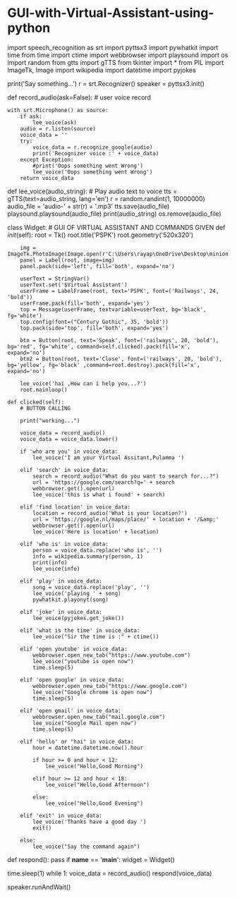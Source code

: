 # GUI-with-Virtual-Assistant-using-python

import speech_recognition as srt
import pyttsx3
import pywhatkit
import time
from time import ctime
import webbrowser
import playsound
import os
import random
from gtts import gTTS
from tkinter import *
from PIL import ImageTk, Image
import wikipedia
import datetime
import pyjokes

print('Say something...')
r = srt.Recognizer()
speaker = pyttsx3.init()


def record_audio(ask=False):
    # user voice record

    with srt.Microphone() as source:
        if ask:
            lee_voice(ask)
        audio = r.listen(source)
        voice_data = ''
        try:
            voice_data = r.recognize_google(audio)
            print('Recognizer voice :' + voice_data)
        except Exception:
            #print('Oops something went Wrong')
            lee_voice('Oops something went Wrong')
        return voice_data


def lee_voice(audio_string):
    # Play audio text to voice
    tts = gTTS(text=audio_string, lang='en')
    r = random.randint(1, 10000000)
    audio_file = 'audio-' + str(r) + '.mp3'
    tts.save(audio_file)
    playsound.playsound(audio_file)
    print(audio_string)
    os.remove(audio_file)


class Widget:
    # GUI OF VIRTUAL ASSISTANT AND COMMANDS GIVEN
    def _init_(self):
        root = Tk()
        root.title('PSPK')
        root.geometry('520x320')

        img = ImageTk.PhotoImage(Image.open(r'C:\Users\rayap\OneDrive\Desktop\minion.jpg'))
        panel = Label(root, image=img)
        panel.pack(side='left', fill='both', expand='no')

        userText = StringVar()
        userText.set('$Virtual Assistant')
        userFrame = LabelFrame(root, text='PSPK', font=('Railways', 24, 'bold'))
        userFrame.pack(fill='both', expand='yes')
        top = Message(userFrame, textvariable=userText, bg='black', fg='white')
        top.config(font=("Century Gothic", 35, 'bold'))
        top.pack(side='top', fill='both', expand='yes')

        btn = Button(root, text='Speak', font=('railways', 20, 'bold'), bg='red', fg='white', command=self.clicked).pack(fill='x', expand='no')
        btn2 = Button(root, text='Close', font=('railways', 20, 'bold'), bg='yellow', fg='black' ,command=root.destroy).pack(fill='x', expand='no')

        lee_voice('hai ,How can i help you...?')
        root.mainloop()

    def clicked(self):
        # BUTTON CALLING

        print("working...")

        voice_data = record_audio()
        voice_data = voice_data.lower()

        if 'who are you' in voice_data:
            lee_voice('I am your Virtual Assitant,Pulamma ')

        elif 'search' in voice_data:
            search = record_audio("What do you want to search for...?")
            url = 'https://google.com/search?q=' + search
            webbrowser.get().open(url)
            lee_voice('this is what i found' + search)

        elif 'find location' in voice_data:
            location = record_audio('What is your location?')
            url = 'https://google.nl/maps/place/' + location + '/&amp;'
            webbrowser.get().open(url)
            lee_voice('Here is location' + location)

        elif 'who is' in voice_data:
            person = voice_data.replace('who is', '')
            info = wikipedia.summary(person, 1)
            print(info)
            lee_voice(info)

        elif 'play' in voice_data:
            song = voice_data.replace('play', '')
            lee_voice('playing ' + song)
            pywhatkit.playonyt(song)

        elif 'joke' in voice_data:
            lee_voice(pyjokes.get_joke())

        elif 'what is the time' in voice_data:
            lee_voice("Sir the time is :" + ctime())

        elif 'open youtube' in voice_data:
            webbrowser.open_new_tab("https://www.youtube.com")
            lee_voice("youtube is open now")
            time.sleep(5)

        elif 'open google' in voice_data:
            webbrowser.open_new_tab("https://www.google.com")
            lee_voice("Google chrome is open now")
            time.sleep(5)

        elif 'open gmail' in voice_data:
            webbrowser.open_new_tab("mail.google.com")
            lee_voice("Google Mail open now")
            time.sleep(5)

        elif 'hello' or "hai" in voice_data:
            hour = datetime.datetime.now().hour

            if hour >= 0 and hour < 12:
                lee_voice("Hello,Good Morning")

            elif hour >= 12 and hour < 18:
                lee_voice("Hello,Good Afternoon")

            else:
                lee_voice("Hello,Good Evening")

        elif 'exit' in voice_data:
            lee_voice('Thanks have a good day ')
            exit()

        else:
            lee_voice("Say the command again")

def respond():
    pass
if __name__ == '__main__':
    widget = Widget()

time.sleep(1)
while 1:
    voice_data = record_audio()
    respond(voice_data)

speaker.runAndWait()
